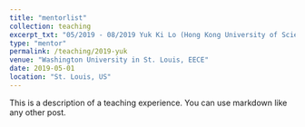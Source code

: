 ```yaml
---
title: "mentorlist"
collection: teaching
excerpt_txt: "05/2019 - 08/2019 Yuk Ki Lo (Hong Kong University of Science and Technology)"
type: "mentor"
permalink: /teaching/2019-yuk
venue: "Washington University in St. Louis, EECE"
date: 2019-05-01
location: "St. Louis, US"
---
```

This is a description of a teaching experience. You can use markdown like any other post.
